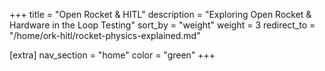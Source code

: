 +++
title = "Open Rocket & HITL"
description = "Exploring Open Rocket & Hardware in the Loop Testing"
sort_by = "weight"
weight = 3
redirect_to = "/home/ork-hitl/rocket-physics-explained.md"

[extra]
nav_section = "home"
color = "green"
+++

